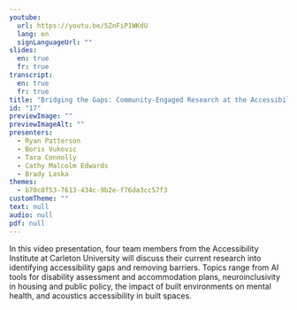 ```yaml
---
youtube:
  url: https://youtu.be/5ZnFiP1WKdU
  lang: en
  signLanguageUrl: ""
slides:
  en: true
  fr: true
transcript:
  en: true
  fr: true
title: "Bridging the Gaps: Community-Engaged Research at the Accessibility Institute at Carleton University"
id: "17"
previewImage: ""
previewImageAlt: ""
presenters:
  - Ryan Patterson
  - Boris Vukovic
  - Tara Connolly
  - Cathy Malcolm Edwards
  - Brady Laska
themes:
  - b70c8f53-7613-434c-9b2e-f76da3cc57f3
customTheme: ""
text: null
audio: null
pdf: null
---
```

In this video presentation, four team members from the Accessibility Institute at Carleton University will discuss their current research into identifying accessibility gaps and removing barriers. Topics range from AI tools for disability assessment and accommodation plans, neuroinclusivity in housing and public policy, the impact of built environments on mental health, and acoustics accessibility in built spaces.
